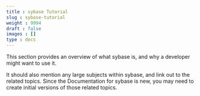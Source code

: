 ```yaml
---
title : sybase Tutorial
slug : sybase-tutorial
weight : 9994
draft : false
images : []
type : docs
---
```


This section provides an overview of what sybase is, and why a developer might want to use it.

It should also mention any large subjects within sybase, and link out to the related topics.  Since the Documentation for sybase is new, you may need to create initial versions of those related topics.

